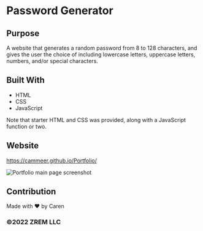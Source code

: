 # Password Generator 

## Purpose
A website that generates a random password from 8 to 128 characters, and gives the user the choice of including lowercase letters, uppercase letters, numbers, and/or special characters.

## Built With
* HTML
* CSS
* JavaScript

Note that starter HTML and CSS was provided, along with a JavaScript function or two.

## Website
https://cammeer.github.io/Portfolio/

![Portfolio main page screenshot](./assets/images/portfolio_screenshot.jpeg "Text to show on mouseover")

## Contribution
Made with ❤️ by Caren

### ©️2022 ZREM LLC

